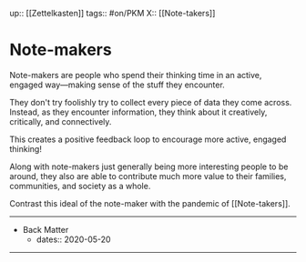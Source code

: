 up:: [[Zettelkasten]]
tags:: #on/PKM 
X:: [[Note-takers]]

# Note-makers
Note-makers are people who spend their thinking time in an active, engaged way—making sense of the stuff they encounter. 

They don't try foolishly try to collect every piece of data they come across. Instead, as they encounter information, they think about it creatively, critically, and connectively.

This creates a positive feedback loop to encourage more active, engaged thinking!

Along with note-makers just generally being more interesting people to be around, they also are able to contribute much more value to their families, communities, and society as a whole.

Contrast this ideal of the note-maker with the pandemic of [[Note-takers]].

---

- Back Matter
	- dates:: 2020-05-20

---